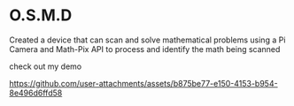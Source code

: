 # O.S.M.D
 Created a device that can scan and solve mathematical problems using a Pi Camera and Math-Pix API to process and identify the math being scanned

check out my demo

https://github.com/user-attachments/assets/b875be77-e150-4153-b954-8e496d6ffd58

